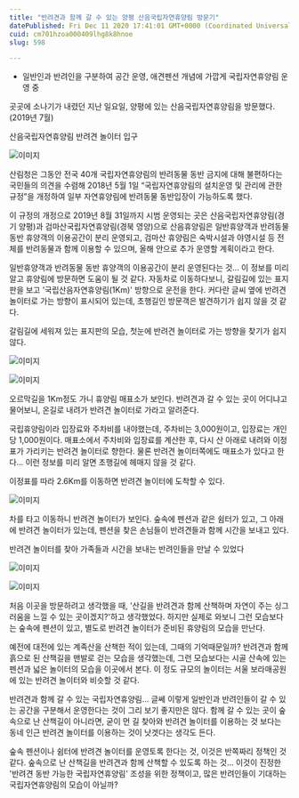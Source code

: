 ```yaml
---
title: "반려견과 함께 갈 수 있는 양평 산음국립자연휴양림 방문기"
datePublished: Fri Dec 11 2020 17:41:01 GMT+0000 (Coordinated Universal Time)
cuid: cm701hzoa000409lhg8k8hnoe
slug: 598

---
```



- 일반인과 반려인을 구분하여 공간 운영, 애견펜션 개념에 가깝게 국립자연휴양림 운영 중

곳곳에 소나기가 내렸던 지난 일요일, 양평에 있는 산음국립자연휴양림을 방문했다.(2019년 7월)

산음국립자연휴양림 반려견 놀이터 입구

![이미지](https://cdn.hashnode.com/res/hashnode/image/upload/v1739251591258/bd8cde98-fca9-4659-8286-8f8ab897528d.jpeg)

산림청은 그동안 전국 40개 국립자연휴양림의 반려동물 동반 금지에 대해 불편하다는 국민들의 의견을 수렴해 2018년 5월 1일 “국립자연휴양림의 설치운영 및 관리에 관한 규정”을 개정하여 일부 자연휴양림에 반려동물 동반입장이 가능하도록 했다.

이 규정의 개정으로 2019년 8월 31일까지 시범 운영되는 곳은 산음국립자연휴양림(경기 양평)과 검마산국립자연휴양림(경북 영양)으로 산음휴양림은 일반휴양객과 반려동물 동반 휴양객의 이용공간이 분리 운영되고, 검마산 휴양림은 숙박시설과 야영시설 등 전체를 반려동물과 함께 이용할 수 있으며, 올해 안으로 추가 운영할 계획이라고 한다.

일반휴양객과 반려동물 동반 휴양객의 이용공간이 분리 운영된다는 것... 이 정보를 미리 알고 휴양림에 방문하면 도움이 될 것 같다. 자동차로 이동하다보니, 갈림길에 있는 표지판을 보고 '국립산음자연휴양림(1Km)' 방향으로 운전을 한다. 커다란 글씨 옆에 반려견 놀이터로 가는 방향이 표시되어 있는데, 초행길인 방문객은 발견하기가 쉽지 않을 것 같다.

갈림길에 세워져 있는 표지판의 모습, 첫눈에 반려견 놀이터로 가는 방향을 찾기가 쉽지 않다.

![이미지](https://cdn.hashnode.com/res/hashnode/image/upload/v1739251594155/9f807594-b97e-437f-a04c-682983118b3c.jpeg)

![이미지](https://cdn.hashnode.com/res/hashnode/image/upload/v1739251596614/968bf2b4-aad8-4dee-b7c2-cf62c4e7cba9.jpeg)

오르막길을 1Km정도 가니 휴양림 매표소가 보인다. 반려견과 갈 수 있는 곳이 어디냐고 물어보니, 온길로 내려가 반려견 놀이터로 가라고 알려준다.

국립휴양림이라 입장료와 주차비를 내야했는데, 주차비는 3,000원이고, 입장료는 개인당 1,000원이다. 매표소에서 주차비와 입장료를 계산한 후, 다시 산 아래로 내려와 이정표가 가리키는 반려견 놀이터로 향한다. 물론 반려견 놀이터쪽에도 매표소가 있다고 한다... 이런 정보를 미리 알면 초행길에 헤매지 않을 것 같다.

이정표를 따라 2.6Km를 이동하면 반려견 놀이터에 도착할 수 있다.

![이미지](https://cdn.hashnode.com/res/hashnode/image/upload/v1739251599223/2842d481-c9b0-4cd7-8bd4-b1cb94c599a2.jpeg)

차를 타고 이동하니 반려견 놀이터가 보인다. 숲속에 펜션과 같은 쉼터가 있고, 그 아래에 반려견 놀이터가 있는데, 펜션을 찾은 손님들이 반려견들과 함께 시간을 보내고 있다.

반려견 놀이터를 찾아 가족들과 시간을 보내는 반려인들을 만날 수 있었다

![이미지](https://cdn.hashnode.com/res/hashnode/image/upload/v1739251601463/8f1f66ff-80c0-45ea-bef3-05343b808bfe.jpeg)

![이미지](https://cdn.hashnode.com/res/hashnode/image/upload/v1739251603851/9662010d-6fbc-4506-bf70-520488e86133.jpeg)

처음 이곳을 방문하려고 생각했을 때, '산길을 반려견과 함께 산책하며 자연이 주는 싱그러움을 느낄 수 있는 곳이겠지?'하고 생각했었다. 하지만 실제로 와보니 그런 모습보다는 숲속에 펜션이 있고, 별도로 반려견 놀이터가 준비된 휴양림의 모습을 만난다.

예전에 대전에 있는 계족산을 산책한 적이 있는데, 그때의 기억때문일까? 반려견과 함께 흙으로 된 산책길을 맨발로 걷는 모습을 생각했는데, 그런 모습보다는 시골 산속에 있는 펜션과 넓은 놀이터의 모습을 이곳에서 본다. 이 정도 규모의 놀이터는 서울 보라매공원에 있는 반려견 놀이터와 비슷할 것 같다.

반려견과 함께 갈 수 있는 국립자연휴양림... 글쎄 이렇게 일반인과 반려인들이 갈 수 있는 공간을 구분해서 운영한다는 것이 그리 보기 좋지만은 않다. 함께 갈 수 있는 곳이 숲속으로 난 산책길이 아니라면, 굳이 먼 길 찾아와 반려견 놀이터를 이용하는 것 보다는 동네 인근 반려견 놀이터를 이용하는 것이 낫겟다는 생각도 든다.

숲속 펜션이나 쉼터에 반려견 놀이터를 운영토록 한다는 것, 이것은 반쪽짜리 정책인 것 같다. 숲속으로 난 산책길을 반려견과 함께 산책할 수 있도록 하는 것... 이것이 진정한 '반려견 동반 가능한 국립자연휴양림' 조성을 위한 정책이고, 많은 반려인들이 기대하는 국립자연휴양림의 모습이 아닐까?